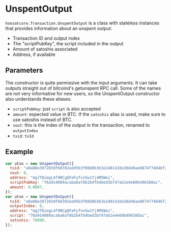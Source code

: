 # UnspentOutput

`hoosatcore.Transaction.UnspentOutput` is a class with stateless instances that provides information about an unspent output:

- Transaction ID and output index
- The "scriptPubKey", the script included in the output
- Amount of satoshis associated
- Address, if available

## Parameters

The constructor is quite permissive with the input arguments. It can take outputs straight out of bitcoind's getunspent RPC call. Some of the names are not very informative for new users, so the UnspentOutput constructor also understands these aliases:

- `scriptPubKey`: just `script` is also accepted
- `amount`: expected value in BTC. If the `satoshis` alias is used, make sure to use satoshis instead of BTC.
- `vout`: this is the index of the output in the transaction, renamed to `outputIndex`
- `txid`: `txId`

## Example

```javascript
var utxo = new UnspentOutput({
  txid: "a0a08e397203df68392ee95b3f08b0b3b3e2401410a38d46ae0874f74846f2e9",
  vout: 0,
  address: "mgJT8iegL4f9NCgQFeFyfvnSw1Yj4M5Woi",
  scriptPubKey: "76a914089acaba6af8b2b4fb4bed3b747ab1e4e60b496588ac",
  amount: 0.0007,
});
var utxo = new UnspentOutput({
  txId: "a0a08e397203df68392ee95b3f08b0b3b3e2401410a38d46ae0874f74846f2e9",
  outputIndex: 0,
  address: "mgJT8iegL4f9NCgQFeFyfvnSw1Yj4M5Woi",
  script: "76a914089acaba6af8b2b4fb4bed3b747ab1e4e60b496588ac",
  satoshis: 70000,
});
```
